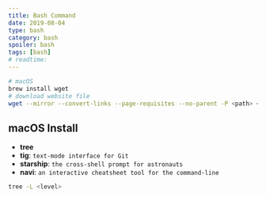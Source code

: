 ```yaml
---
title: Bash Command
date: 2019-08-04
type: bash
category: bash
spoiler: bash
tags: [bash]
# readtime:
---
```


```bash
# macOS
brew install wget
# download website file
wget --mirror --convert-links --page-requisites --no-parent -P <path> <url>
```

## macOS Install

- **tree**
- **tig**: `text-mode interface for Git`
- **starship**: `the cross-shell prompt for astronauts`
- **navi**: `an interactive cheatsheet tool for the command-line`

```bash
tree -L <level>
```
